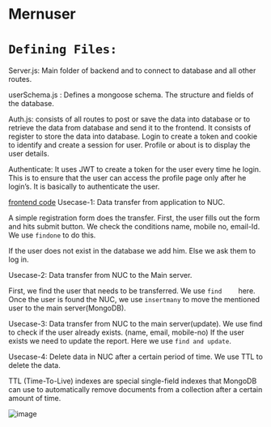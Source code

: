 # Mernuser
# `Defining Files:`
Server.js: Main folder of backend and to connect to database and all other routes.

userSchema.js : Defines a mongoose schema. The structure and fields of the database.

Auth.js: consists of all routes to post or save the data into database or to retrieve the data from database and send it to the frontend. It consists of register to store the data into database. Login to  create a token and cookie to identify and create a session for user. Profile or about is to display the user details. 

Authenticate: It uses JWT to create a token for the user every time he login. This is to ensure that the user can access the profile page only after he login’s. It is basically to authenticate the user.

[frontend code](https://github.com/PadalaKavya/MernUser-frontend)
Usecase-1: Data transfer from application to NUC.

A simple registration form does the transfer. First, the user fills out the form and hits submit button. 
We check the conditions name, mobile no, email-Id. 
We use `findone` to do this. 

If the user does not exist in the database we add him.
Else we ask them to log in. 

Usecase-2: Data transfer from NUC to the Main server.

First, we find the user that needs to be transferred.
We use `find	` here. 
Once the user is found the NUC, we use `insertmany` to move the mentioned user to the main server(MongoDB).

Usecase-3: Data transfer from NUC to the main server(update).
We use find to check if the user already exists. (name, email, mobile-no)
If the user exists we need to update the report. 
Here we use `find and update`.


Usecase-4: Delete data in NUC after a certain period of time.
We use TTL to delete the data. 

TTL (Time-To-Live) indexes are special single-field indexes that MongoDB can use to automatically remove documents from a collection after a certain amount of time.

![image](https://user-images.githubusercontent.com/78220075/190911059-f749d626-2e33-470c-8058-96183292478f.png)
